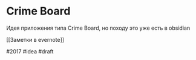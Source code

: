 # Crime Board

Идея приложения типа Crime Board, но походу это уже есть в obsidian

[[Заметки в evernote]]

#2017 #idea
#draft